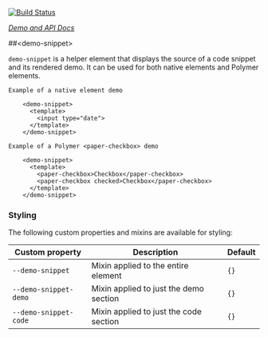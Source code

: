 
<!---

This README is automatically generated from the comments in these files:
demo-snippet.html

Edit those files, and our readme bot will duplicate them over here!
Edit this file, and the bot will squash your changes :)

-->

[![Build Status](https://travis-ci.org/PolymerElements/iron-demo-helpers.svg?branch=master)](https://travis-ci.org/PolymerElements/iron-demo-helpers)

_[Demo and API Docs](https://elements.polymer-project.org/elements/iron-demo-helpers)_


##&lt;demo-snippet&gt;


`demo-snippet` is a helper element that displays the source of a code snippet and
its rendered demo. It can be used for both native elements and
Polymer elements.

    Example of a native element demo

        <demo-snippet>
          <template>
            <input type="date">
          </template>
        </demo-snippet>

    Example of a Polymer <paper-checkbox> demo

        <demo-snippet>
          <template>
            <paper-checkbox>Checkbox</paper-checkbox>
            <paper-checkbox checked>Checkbox</paper-checkbox>
          </template>
        </demo-snippet>

### Styling

The following custom properties and mixins are available for styling:

Custom property | Description | Default
----------------|-------------|----------
`--demo-snippet` | Mixin applied to the entire element | `{}`
`--demo-snippet-demo` | Mixin applied to just the demo section | `{}`
`--demo-snippet-code` | Mixin applied to just the code section | `{}`


